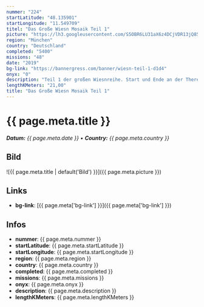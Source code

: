 ```yaml
---
nummer: "224"
startLatitude: "48.135901"
startLongitude: "11.549709"
titel: "Das Große Wiesn Mosaik Teil 1"
picture: "https://lh3.googleusercontent.com/S5OBR6LU31aX6z4DCjVDR13jQ85WBwUIQtzVCi_1VsD5P8xDiS4vBlcJ7WpGc5ubJRQMWaCT7wYTRwctypOzddv_RwuHX9eV7VToazVi-KgZsVnBjtbL3ScpI0Tpfu_zVxI5V4Lu7zbtMEpJsTrJwQZcCIRowWKmtyVESkwY8Gi2jFH387zS-mJBzYrJscTE1XkQecKZvDZFnfDtwhuSktKhmBrp8sUEww8LIk_hl3NF6qobzhM9kQWmptbH1YBG2khSa1Q9NYSa6mzFviXs_uIFcwhFjWv9qQ4KgjbdO4zG-FcnmQTdvcm_TfFWqapqbS02jNWJqHGKsF2Uv8aNKk0AcXh7BHxnUH4TSfpTpB_AIJPW2gDqphW7Z7pOrR65w1MhzbCIordsBw5ZLEDfUqUzCndaZmN8g43fCZeXtunVGo8v2EfE6z0tqoZo54jvk0Xf7jz_O2cT9mxTtyNrDRXZZlBOoPCz3m9qDMtSv10hSFyzgq2xDQLOJBD9nwgeyR99hFpdoTmeJHdGBgXoPYtdm9Cy2Os8GY2v_jwJEZ5n_Vf6uYr_5S1VxHAdVjvcr_oNrT1NrCDJoxy8JNYsr7GMlQR3A_ZqWgs5At6Cj30tgSDy7IjAgY23otYiUSx5nEkQmFIbrGFHfNyjE0v6pXAz5tijN-WFVJuQzvxDuS5h714bpphvgdZEL4BsfAhvH2sUXZUcRTvxozoNYdDaCUa_FVRquczSNjPsUelwDSJeMLYm9NmtHdN4qeIM7E2hwhPpn8h_fBSNjFchEP5E5k8xHEGDLAwIe6qheL6j5y4am2X9SaaFH-9Ld5oessYlJz03MFL1korS6S1-EUM7chZNzUUvtLL07KNuJToCnhGYJYBYAQ=w604-h804-no?authuser=1"
region: "München"
country: "Deutschland"
completed: "5400"
missions: "48"
date: "2019"
bg-link: "https://bannergress.com/banner/wiesn-teil-1-d1d4"
onyx: "0"
description: "Teil 1 der großen Wiesnreihe. Start und Ende an der Theresienwiese. Hälfte der Strecke an der Münchner Freiheit. Viel Spaß"
lengthKMeters: "21,00"
title: "Das Große Wiesn Mosaik Teil 1"
---
```


# {{ page.meta.title }}
_**Datum:** {{ page.meta.date }} • **Country:** {{ page.meta.country }}_

## Bild
![{{ page.meta.title | default('Bild') }}]({{ page.meta.picture }})

## Links
- **bg-link**: [{{ page.meta['bg-link'] }}]({{ page.meta['bg-link'] }})

## Infos
- **nummer**: {{ page.meta.nummer }}
- **startLatitude**: {{ page.meta.startLatitude }}
- **startLongitude**: {{ page.meta.startLongitude }}
- **region**: {{ page.meta.region }}
- **country**: {{ page.meta.country }}
- **completed**: {{ page.meta.completed }}
- **missions**: {{ page.meta.missions }}
- **onyx**: {{ page.meta.onyx }}
- **description**: {{ page.meta.description }}
- **lengthKMeters**: {{ page.meta.lengthKMeters }}

